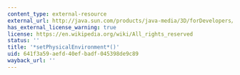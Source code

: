 ```yaml
---
content_type: external-resource
external_url: http://java.sun.com/products/java-media/3D/forDevelopers/J3D_1_2_API/j3dapi/javax/media/j3d/View.html#setPhysicalEnvironment_javax_media_j3d_PhysicalEnvironment_
has_external_license_warning: true
license: https://en.wikipedia.org/wiki/All_rights_reserved
status: ''
title: '*setPhysicalEnvironment*()'
uid: 641f3a59-aefd-40ef-badf-045398de9c89
wayback_url: ''
---
```

